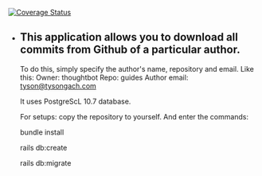 <a href='https://coveralls.io/github/lookich/Gitcom?branch=master'><img src='https://coveralls.io/repos/github/lookich/Gitcom/badge.svg?branch=master' alt='Coverage Status' /></a>

* ## This application allows you to download all commits from Github of a particular author.

  To do this, simply specify the author's name, repository and email.
  Like this:
    Owner: thoughtbot
    Repo: guides
    Author email: tyson@tysongach.com

  It uses PostgreScL 10.7 database.

  For setups: copy the repository to yourself.
  And enter the commands:

  bundle install

  rails db:create

  rails db:migrate
